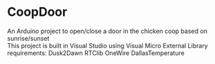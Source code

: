 # CoopDoor
An Arduino project to open/close a door in the chicken coop based on sunrise/sunset <br>
This project is built in Visual Studio using Visual Micro
External Library requirements:
Dusk2Dawn
RTClib
OneWire
DallasTemperature
